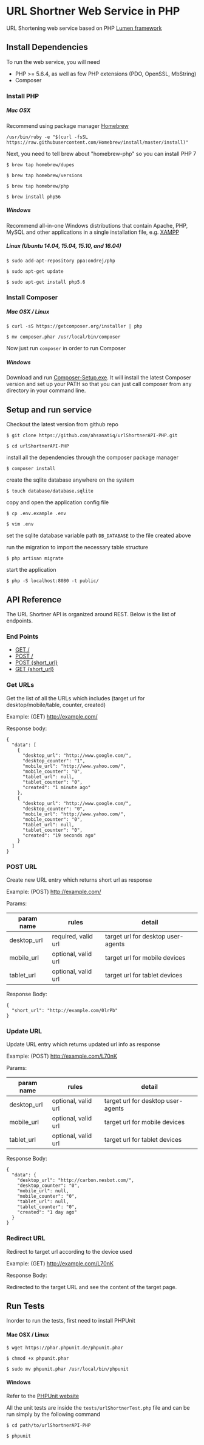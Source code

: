 # URL Shortner Web Service in PHP

URL Shortening web service based on PHP [Lumen framework](http://lumen.laravel.com) 

## Install Dependencies

To run the web service, you will need

* PHP >= 5.6.4, as well as few PHP extensions (PDO, OpenSSL, MbString)
* Composer 

### Install PHP 

##### Mac OSX

Recommend using package manager [Homebrew](http://brew.sh/)

`/usr/bin/ruby -e "$(curl -fsSL https://raw.githubusercontent.com/Homebrew/install/master/install)"`

Next, you need to tell brew about "homebrew-php" so you can install PHP 7

`$ brew tap homebrew/dupes`

`$ brew tap homebrew/versions`

`$ brew tap homebrew/php`

`$ brew install php56`

##### Windows

Recommend all-in-one Windows distributions that contain Apache, PHP, MySQL and other applications in a single installation file, e.g. [XAMPP](https://www.apachefriends.org/index.html)

##### Linux (Ubuntu 14.04, 15.04, 15.10, and 16.04)

`$ sudo add-apt-repository ppa:ondrej/php`

`$ sudo apt-get update`

`$ sudo apt-get install php5.6`

### Install Composer

##### Mac OSX / Linux

`$ curl -sS https://getcomposer.org/installer | php`

`$ mv composer.phar /usr/local/bin/composer`

Now just run `composer` in order to run Composer 

##### Windows

Download and run [Composer-Setup.exe](https://getcomposer.org/Composer-Setup.exe). It will install the latest Composer version and set up your PATH so that you can just call composer from any directory in your command line.

## Setup and run service

Checkout the latest version from github repo 

`$ git clone https://github.com/ahsanatiq/urlShortnerAPI-PHP.git`

`$ cd urlShortnerAPI-PHP`

install all the dependencies through the composer package manager

`$ composer install`

create the sqlite database anywhere on the system

`$ touch database/database.sqlite`

copy and open the application config file

`$ cp .env.example .env`

`$ vim .env`

set the sqlite database variable path `DB_DATABASE` to the file created above 

run the migration to import the necessary table structure

`$ php artisan migrate`

start the application 

`$ php -S localhost:8080 -t public/`

## API Reference

The URL Shortner API is organized around REST. Below is the list of endpoints.

### End Points

* [GET /](#get-urls)
* [POST /](#post-url)
* [POST {short_url}](#update-url)
* [GET {short_url}](#redirect-url)

### Get URLs

Get the list of all the URLs which includes (target url for desktop/mobile/table, counter, created) 

Example: (GET) http://example.com/

Response body:
 
    {
      "data": [
        {
          "desktop_url": "http://www.google.com/",
          "desktop_counter": "1",
          "mobile_url": "http://www.yahoo.com/",
          "mobile_counter": "0",
          "tablet_url": null,
          "tablet_counter": "0",
          "created": "1 minute ago"
        },
        {
          "desktop_url": "http://www.google.com/",
          "desktop_counter": "0",
          "mobile_url": "http://www.yahoo.com/",
          "mobile_counter": "0",
          "tablet_url": null,
          "tablet_counter": "0",
          "created": "19 seconds ago"
        }
      ]
    } 
    
### POST URL

Create new URL entry which returns short url as response
 
Example: (POST) http://example.com/ 

Params: 

| param name  | rules               | detail                             |
|-------------|---------------------|------------------------------------|
| desktop_url | required, valid url | target url for desktop user-agents |
| mobile_url  | optional, valid url | target url for mobile devices      |
| tablet_url  | optional, valid url | target url for tablet devices      |

Response Body: 

    {
      "short_url": "http://example.com/0lrPb"
    }
    
### Update URL

Update URL entry which returns updated url info as response
 
Example: (POST) http://example.com/L70nK 

Params: 

| param name  | rules               | detail                             |
|-------------|---------------------|------------------------------------|
| desktop_url | optional, valid url | target url for desktop user-agents |
| mobile_url  | optional, valid url | target url for mobile devices      |
| tablet_url  | optional, valid url | target url for tablet devices      |
    
Response Body:
    
    {
      "data": {
        "desktop_url": "http://carbon.nesbot.com/",
        "desktop_counter": "0",
        "mobile_url": null,
        "mobile_counter": "0",
        "tablet_url": null,
        "tablet_counter": "0",
        "created": "1 day ago"
      }
    }
    
### Redirect URL 

Redirect to target url according to the device used   

Example: (GET) http://example.com/L70nK 

Response Body:

Redirected to the target URL and see the content of the target page.    

## Run Tests
    
Inorder to run the tests, first need to install PHPUnit

#### Mac OSX / Linux

`$ wget https://phar.phpunit.de/phpunit.phar`

`$ chmod +x phpunit.phar`

`$ sudo mv phpunit.phar /usr/local/bin/phpunit`

#### Windows 

Refer to the [PHPUnit website](https://phpunit.de/manual/current/en/installation.html)

All the unit tests are inside the `tests/urlShortnerTest.php` file and can be run simply by the following command

`$ cd path/to/urlShortnerAPI-PHP`

`$ phpunit`